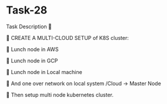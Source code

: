 # Task-28

Task Description 📄

📌 CREATE A MULTI-CLOUD SETUP of K8S cluster: 

🔅 Lunch node in AWS

🔅 Lunch node in GCP

🔅 Lunch node in Local machine

🔅 And one over network on local system /Cloud  -> Master Node

🔅 Then setup multi node kubernetes cluster.
